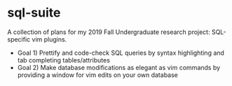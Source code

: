 # sql-suite
A collection of plans for my 2019 Fall Undergraduate research project: SQL-specific vim plugins.
* Goal 1) Prettify and code-check SQL queries by syntax highlighting and tab completing tables/attributes 
* Goal 2) Make database modifications as elegant as vim commands by providing a window for vim edits on your own database
